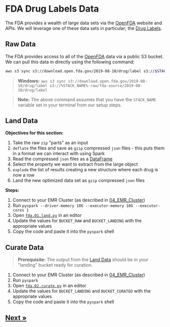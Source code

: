 # FDA Drug Labels Data

The FDA provides a wealth of large data sets via the [OpenFDA](https://open.fda.gov/) website and APIs. We will leverage one of these data sets in particular; the [Drug Labels](https://open.fda.gov/apis/drug/label/).

## Raw Data

The FDA provides access to all of the [OpenFDA](https://open.fda.gov/) data via a public S3 bucket. We can pull this data in directly using the following command:

```bash
aws s3 sync s3://download.open.fda.gov/2019-08-10/drug/label s3://$STACK_NAME-raw/fda-source/2019-08-10/drug/label
```
> **Windows:** `aws s3 sync s3://download.open.fda.gov/2019-08-10/drug/label s3://%STACK_NAME%-raw/fda-source/2019-08-10/drug/label`

> **Note:** The above command assumes that you have the `STACK_NAME` variable set in your terminal from our setup steps.

## Land Data

**Objectives for this section:**

1. Take the raw `zip` "parts" as an input
2. `deflate` the files and save as `gzip` compressed `json` files - this puts them in a format we can interact with using Spark
3. Read the compressed `json` files as a [DataFrame](https://spark.apache.org/docs/2.2.0/sql-programming-guide.html#datasets-and-dataframes)
4. Select the property we want to extract from the large object
5. `explode` the list of results creating a new structure where each drug is now a row
6. Land the new optimized data set as `gzip` compressed `json` files

**Steps:**

1. Connect to your EMR Cluster (as described in [04_EMR_Cluster](../02_EMR_Cluster/README.md))
2. Run `pyspark --driver-memory 10G --executor-memory 10G --executor-cores 1`
3. Open [`fda.01.land.py`](./fda.01.land.py) in an editor
4. Update the values for `BUCKET_RAW` and `BUCKET_LANDING` with the appropriate values
5. Copy the code and paste it into the `pyspark` shell

## Curate Data

> **Prerequisite:** The output from the [Land Data](#land-data) should be in your "landing" bucket ready for curation.

1. Connect to your EMR Cluster (as described in [04_EMR_Cluster](../02_EMR_Cluster/README.md))
2. Run `pyspark`
3. Open [`fda.02.curate.py`](./fda.02.curate.py) in an editor
4. Update the values for `BUCKET_LANDING` and `BUCKET_CURATED` with the appropriate values
5. Copy the code and paste it into the `pyspark` shell

## [Next »](../04_Glue_Crawler/README.md)
